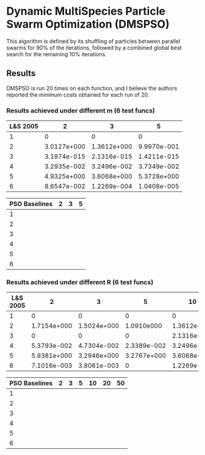 # Dynamic MultiSpecies Particle Swarm Optimization (DMSPSO)

This algorithm is defined by its shuffling of particles between parallel swarms for 90% of the iterations, followed by a combined global best search for the remaining 10% iterations. 

## Results 
DMSPSO is run 20 times on each function, and I believe the authors reported the minimum costs obtained for each run of 20. 

### Results achieved under different m (6 test funcs)
| L&S 2005  |  2 | 3 |  5 | 
|---                 |---|---|---|
|  1 | 0  |   0|  0 | 
|  2 |  3.0127e+000 | 1.3612e+000  |  9.9970e-001 | 
|  3 |  3.1974e-015 | 2.1316e-015  |  1.4211e-015 |
|  4 |  3.2935e-002 | 3.2496e-002  |  3.7349e-002 |
|  5 |  4.9325e+000 | 3.6068e+000  |  5.3728e+000 |
|  6 |  8.6547e-002 | 1.2269e-004  |  1.0408e-005 | 

|PSO Baselines   | 2  | 3  | 5 |
| ---              |---|---| ---|
| 1 |  |  | |
| 2 | | | |
| 3 | | | |
| 4 | | | |
| 5 | | | |
| 6 | | | |

### Results achieved under different R (6 test funcs)
| L&S 2005  |  2 | 3 |  5 | 10 | 20 | 50 
|---|---|---|---|---|---|---|
|  1 |  0 | 0 | 0 | 0 | 0 | 0 |
|  2 | 1.7154e+000 |1.5024e+000 | 1.0910e000 | 1.3612e+000 | 8.1698e-001 | 1.7155e+000 | 
|  3 |  0 |  0 | 0  | 2.1316e-015 | 3.1974e-015| 4.6185e-015| 
|  4 | 5.3793e-002 | 4.7304e-002 | 2.3389e-002 | 3.2496e-002 | 5.2159e-002 | 3.6415e-002 | 
|  5 | 5.9381e+000 | 3.2946e+000 | 3.2767e+000 | 3.6068e+000 | 4.7446e+000 | 5.5718e+000 | 
|  6 | 7.1016e-003 | 3.8061e-003 | 0           | 1.2269e-004 | 6.9781e-002 | 1.9784e-001 | 

|PSO Baselines   | 2  | 3  | 5 | 10 | 20 | 50|
| ---|---|---|---|---|---|---|
| 1 | | | | | | |
| 2 | | | | | | |
| 3 | | | | | | |
| 4 | | | | | | |
| 5 | | | | | | |
| 6 | | | | | | |
